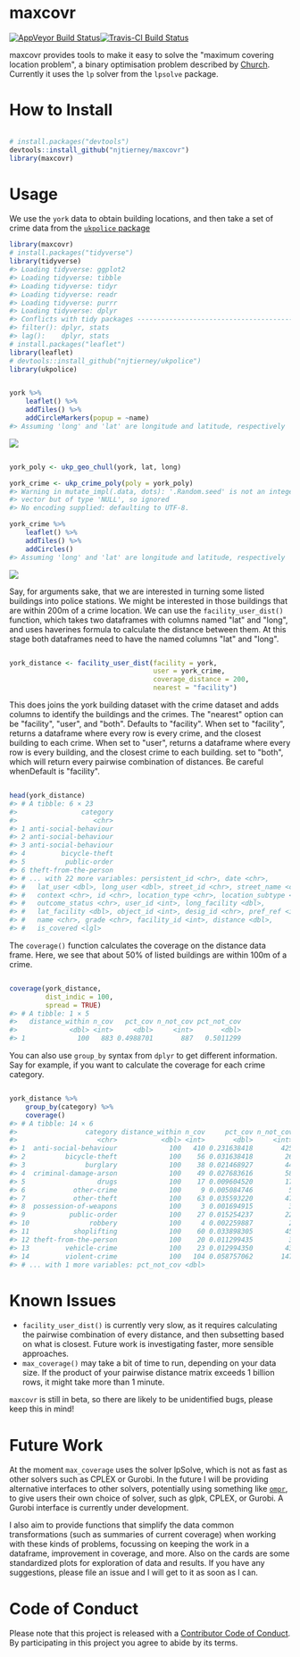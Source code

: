 
<!-- README.md is generated from README.Rmd. Please edit that file -->
maxcovr
=======

[![AppVeyor Build Status](https://ci.appveyor.com/api/projects/status/github/njtierney/maxcovr?branch=master&svg=true)](https://ci.appveyor.com/project/njtierney/maxcovr)[![Travis-CI Build Status](https://travis-ci.org/njtierney/maxcovr.svg?branch=master)](https://travis-ci.org/njtierney/maxcovr)

maxcovr provides tools to make it easy to solve the "maximum covering location problem", a binary optimisation problem described by [Church](http://www.geog.ucsb.edu/~forest/G294download/MAX_COVER_RLC_CSR.pdf). Currently it uses the `lp` solver from the `lpsolve` package.

How to Install
==============

``` r

# install.packages("devtools")
devtools::install_github("njtierney/maxcovr")
library(maxcovr)
```

<!-- # Example Usage -->
<!-- Need to find a good example dataset to use here -->
Usage
=====

We use the `york` data to obtain building locations, and then take a set of crime data from the [`ukpolice` package](https://www.github.com/njtierney/ukpolice)

``` r
library(maxcovr)
# install.packages("tidyverse")
library(tidyverse)
#> Loading tidyverse: ggplot2
#> Loading tidyverse: tibble
#> Loading tidyverse: tidyr
#> Loading tidyverse: readr
#> Loading tidyverse: purrr
#> Loading tidyverse: dplyr
#> Conflicts with tidy packages ----------------------------------------------
#> filter(): dplyr, stats
#> lag():    dplyr, stats
# install.packages("leaflet")
library(leaflet)
# devtools::install_github("njtierney/ukpolice")
library(ukpolice)


york %>%
    leaflet() %>%
    addTiles() %>%
    addCircleMarkers(popup = ~name)
#> Assuming 'long' and 'lat' are longitude and latitude, respectively
```

![](README-example-usage-1.png)

``` r

york_poly <- ukp_geo_chull(york, lat, long)

york_crime <- ukp_crime_poly(poly = york_poly)
#> Warning in mutate_impl(.data, dots): '.Random.seed' is not an integer
#> vector but of type 'NULL', so ignored
#> No encoding supplied: defaulting to UTF-8.

york_crime %>%
    leaflet() %>%
    addTiles() %>%
    addCircles()
#> Assuming 'long' and 'lat' are longitude and latitude, respectively
```

![](README-example-crime-1.png)

Say, for arguments sake, that we are interested in turning some listed buildings into police stations. We might be interested in those buildings that are within 200m of a crime location. We can use the `facility_user_dist()` function, which takes two dataframes with columns named "lat" and "long", and uses haverines formula to calculate the distance between them. At this stage both dataframes need to have the named columns "lat" and "long".

``` r

york_distance <- facility_user_dist(facility = york,
                                    user = york_crime,
                                    coverage_distance = 200,
                                    nearest = "facility")
```

This does joins the york building dataset with the crime dataset and adds columns to identify the buildings and the crimes. The "nearest" option can be "facility", "user", and "both". Defaults to "facility". When set to "facility", returns a dataframe where every row is every crime, and the closest building to each crime. When set to "user", returns a dataframe where every row is every building, and the closest crime to each building. set to "both", which will return every pairwise combination of distances. Be careful whenDefault is "facility".

``` r

head(york_distance)
#> # A tibble: 6 × 23
#>                category
#>                   <chr>
#> 1 anti-social-behaviour
#> 2 anti-social-behaviour
#> 3 anti-social-behaviour
#> 4         bicycle-theft
#> 5          public-order
#> 6 theft-from-the-person
#> # ... with 22 more variables: persistent_id <chr>, date <chr>,
#> #   lat_user <dbl>, long_user <dbl>, street_id <chr>, street_name <chr>,
#> #   context <chr>, id <chr>, location_type <chr>, location_subtype <chr>,
#> #   outcome_status <chr>, user_id <int>, long_facility <dbl>,
#> #   lat_facility <dbl>, object_id <int>, desig_id <chr>, pref_ref <int>,
#> #   name <chr>, grade <chr>, facility_id <int>, distance <dbl>,
#> #   is_covered <lgl>
```

The `coverage()` function calculates the coverage on the distance data frame. Here, we see that about 50% of listed buildings are within 100m of a crime.

``` r

coverage(york_distance,
         dist_indic = 100,
         spread = TRUE)
#> # A tibble: 1 × 5
#>   distance_within n_cov   pct_cov n_not_cov pct_not_cov
#>             <dbl> <int>     <dbl>     <int>       <dbl>
#> 1             100   883 0.4988701       887   0.5011299
```

You can also use `group_by` syntax from `dplyr` to get different information. Say for example, if you want to calculate the coverage for each crime category.

``` r

york_distance %>%
    group_by(category) %>%
    coverage()
#> # A tibble: 14 × 6
#>                 category distance_within n_cov     pct_cov n_not_cov
#>                    <chr>           <dbl> <int>       <dbl>     <int>
#> 1  anti-social-behaviour             100   410 0.231638418       425
#> 2          bicycle-theft             100    56 0.031638418        26
#> 3               burglary             100    38 0.021468927        44
#> 4  criminal-damage-arson             100    49 0.027683616        58
#> 5                  drugs             100    17 0.009604520        17
#> 6            other-crime             100     9 0.005084746         5
#> 7            other-theft             100    63 0.035593220        47
#> 8  possession-of-weapons             100     3 0.001694915         3
#> 9           public-order             100    27 0.015254237        22
#> 10               robbery             100     4 0.002259887         2
#> 11           shoplifting             100    60 0.033898305        45
#> 12 theft-from-the-person             100    20 0.011299435         3
#> 13         vehicle-crime             100    23 0.012994350        43
#> 14         violent-crime             100   104 0.058757062       147
#> # ... with 1 more variables: pct_not_cov <dbl>
```

Known Issues
============

-   `facility_user_dist()` is currently very slow, as it requires calculating the pairwise combination of every distance, and then subsetting based on what is closest. Future work is investigating faster, more sensible approaches.
-   `max_coverage()` may take a bit of time to run, depending on your data size. If the product of your pairwise distance matrix exceeds 1 billion rows, it might take more than 1 minute.

`maxcovr` is still in beta, so there are likely to be unidentified bugs, please keep this in mind!

Future Work
===========

At the moment `max_coverage` uses the solver lpSolve, which is not as fast as other solvers such as CPLEX or Gurobi. In the future I will be providing alternative interfaces to other solvers, potentially using something like [`ompr`](https://github.com/dirkschumacher/ompr), to give users their own choice of solver, such as glpk, CPLEX, or Gurobi. A Gurobi interface is currently under development.

I also aim to provide functions that simplify the data common transformations (such as summaries of current coverage) when working with these kinds of problems, focussing on keeping the work in a dataframe, improvement in coverage, and more. Also on the cards are some standardized plots for exploration of data and results. If you have any suggestions, please file an issue and I will get to it as soon as I can.

Code of Conduct
===============

Please note that this project is released with a [Contributor Code of Conduct](CONDUCT.md). By participating in this project you agree to abide by its terms.

